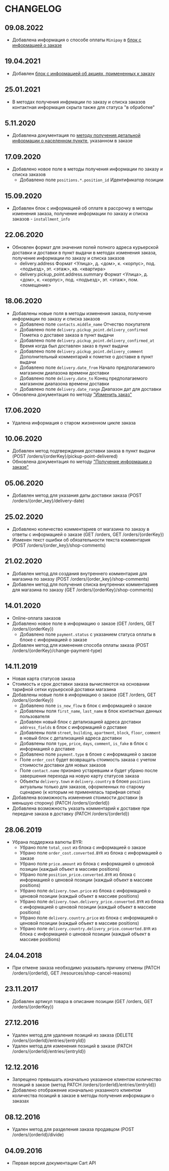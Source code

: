 # CHANGELOG

## 09.08.2022

* Добавлена информация о способе оплаты `Minipay` в [блок с информацией о заказе](docs/order/show.md)

## 19.04.2021

* Добавлен [блок с информацией об акциях, примененных к заказу](docs/order/show.md)

## 25.01.2021

* В методах получения инфрмации по заказу и списка заказов контактная информация скрыта также для статуса "в обработке"

## 5.11.2020

* Добавлена документация по [методу получения детальной информации о населенном пункте](docs/order/geo/get_town_by_id.md), указанном в заказе

## 17.09.2020
* Добавлено новое поле в методы получения информации по заказу и списка заказов
    * Добавлено поле `positions.*.position_id` Идентификатор позиции

## 15.09.2020
* Добавлен блок с информацией об оплате в рассрочку в методы изменения заказа, получение информации по заказу и списка заказов - `installment_info`

## 22.06.2020

* Обновлен формат для значения полей полного адреса курьерской доставки и доставки в пункт выдачи в методах изменения заказа, получение информации по заказу и списка заказов
    * delivery.address Формат <Улица>, д. <дом>, к. <корпус>, под. <подъезд>, эт. <этаж>, кв. <квартира>
    * delivery.pickup_point.address.summary Формат <Улица>, д. <дом>, к. <корпус>, под. <подъезд>, эт. <этаж>, пом. <помещение>

## 18.06.2020

* Добавлены новые поля в методы изменения заказа, получение информации по заказу и списка заказов
    * Добавлено поле `contacts.middle_name` Отчество покупателя
    * Добавлено поле `delivery.pickup_point.delivery_confirmed` Пометка о доставке заказа в пункт выдачи
    * Добавлено поле `delivery.pickup_point.delivery_confirmed_at` Время когда был доставлен заказ в пункт выдачи
    * Добавлено поле `delivery.pickup_point.delivery_comment` Дополнительный комментарий к пометке о доставке в пункт выдачи
    * Добавлено поле `delivery.date_from` Начало предполагаемого магазином диапазона времени доставки
    * Добавлено поле `delivery.date_to` Конец предполагаемого магазином диапазона времени доставки
    * Добавлено поле `delivery.date_range` Диапазон дат для доставки
* Обновлена документация по методу ["Изменить заказ"](docs/order/update.md)

## 17.06.2020

* Удалена информация о старом жизненном цикле заказа

## 10.06.2020

* Добавлен метод подтверждения доставки заказа в пункт выдачи (POST /orders/{orderKey}/pickup-point-delivered)
* Обновлена документация по методу ["Получение информации о заказе"](docs/order/show.md)

## 05.06.2020

* Добавлен метод для указания даты доставки заказа (POST /orders/{order_key}/delivery-date)

## 25.02.2020

* Добавлено количество комментариев от магазина по заказу в ответы с информацией о заказе (GET /orders, GET /orders/{orderKey})
* Изменен текст ошибки об обязательности текста комментария (POST /orders/{order_key}/shop-comments)

## 21.02.2020

* Добавлен метод для создания внутреннего комментария для магазина по заказу (POST /orders/{order_key}/shop-comments)
* Добавлен метод для получения списка внутренних комментариев для магазина по заказу (GET /orders/{orderKey}/shop-comments)

## 14.01.2020

* Online-оплата заказов
* Добавлено новое поле в информацию о заказе (GET /orders, GET /orders/{orderKey})
  * Добавлено поле `payment.status` с указанием статуса оплаты в блоке с информацией о заказе
* Добавлен метод для изменения способа оплаты заказа (POST /orders/{orderKey}/change-payment-type)

## 14.11.2019

* Новая карта статусов заказа
* Стоимость и срок доставки заказа вычисляются на основании тарифной сетки курьерской доставки магазина
* Добавлены новые поля в информацию о заказе (GET /orders, GET /orders/{orderKey})
  * Добавлено поле `is_new_flow` в блок с информацией о заказе
  * Добавлены поля `first_name`, `last_name` в блок контактных данных пользователя
  * Добавлен новый блок с детализацией адреса доставки `address_fields` в блок с информацией о доставке
  * Добавлены поля `street`, `building`, `apartment`, `block`, `floor`, `comment` в новый блок с детализацией адреса доставки
  * Добавлены поля `type`, `price`, `days`, `comment`, `is_fake` в блок с информацией о доставке
  * Добавлено поле `payment.type` в блоке с информацией о заказе
  * Поле `order_cost` будет возвращать стоимость заказа с учетом стоимости доставки для новых заказов
  * Поле `contact.name` признано устаревшим и будет убрано после завершения перехода на новую карту статусов заказа
  * Объекты `delivery.town` и `delivery.country` в блоке `positions` актуальны только для заказов, оформленных по старому сценарию (к которым не применялась тарифная сетка)
* Добавлена возможность изменения стоимости доставки (в меньшую сторону) (PATCH /orders/{orderId})
* Добавлена возможность указать комментарий к доставке при передаче заказа в доставку (PATCH /orders/{orderId})

## 28.06.2019

* Убрана поддержка валюты BYR:
  * Убрано поле `total_cost` из блока с информацией о заказе
  * Убрано поле `order_cost.converted.BYR` из блока с информацией о заказе
  * Убрано поле `price.amount` из блока с информацией о ценовой позиции (каждый объект в массиве positions)
  * Убрано поле `position_price.converted.BYR` из блока с информацией о ценовой позиции (каждый объект в массиве positions)
  * Убрано поле `delivery.town.price` из блока с информацией о ценовой позиции (каждый объект в массиве positions)
  * Убрано поле `delivery.town.delivery_price.converted.BYR` из блока с информацией о ценовой позиции (каждый объект в массиве positions)
  * Убрано поле `delivery.country.price` из блока с информацией о ценовой позиции (каждый объект в массиве positions)
  * Убрано поле `delivery.country.delivery_price.converted.BYR` из блока с информацией о ценовой позиции (каждый объект в массиве positions)

## 24.04.2018

* При отмене заказа необходимо указывать причину отмены (PATCH /orders/{orderId}, GET /resources/shop-cancel-reasons)

## 23.11.2017

* Добавлен артикул товара в описание позиции (GET /orders, GET /orders/{orderKey})

## 27.12.2016

* Удален метод для удаления позиций из заказа (DELETE /orders/{orderId}/entries/{entryId})
* Удален метод для изменения позиций в заказе (PATCH /orders/{orderId}/entries/{entryId})

## 12.12.2016

* Запрещено превышать изначально указанное клиентом количество позиций в заказе (метод PATCH /orders/{orderId}/entries/{entryId})
* Добавлено отображение изначально указанного клиентом количества позиций в заказе в методы получения информации о заказах

## 08.12.2016

* Удален метод для разделения заказа продавцом (POST /orders/{orderId}/divide)

## 04.09.2016

* Первая версия документации Cart API
